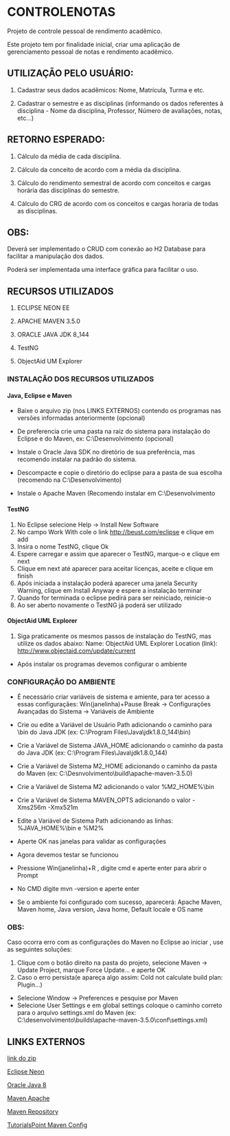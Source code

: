 ﻿# CONTROLENOTAS
Projeto de controle pessoal de rendimento acadêmico.

Este projeto tem por finalidade inicial, criar uma aplicação de gerenciamento pessoal de notas e rendimento acadêmico.


## UTILIZAÇÃO PELO USUÁRIO:

1. Cadastrar seus dados acadêmicos: Nome, Matrícula, Turma e etc.

2. Cadastrar o semestre e as disciplinas (informando os dados referentes à disciplina - Nome da disciplina, Professor, Número de avaliações,
notas, etc...)

## RETORNO ESPERADO:

1. Cálculo da média de cada disciplina.

2. Cálculo da conceito de acordo com a média da disciplina.

3. Cálculo do rendimento semestral de acordo com conceitos e cargas horária das disciplinas do semestre.

4. Cálculo do CRG de acordo com os conceitos e cargas horaria de todas as disciplinas.


## OBS:

Deverá ser implementado o CRUD com conexão ao H2 Database para facilitar a manipulação dos dados.

Poderá ser implementada uma interface gráfica para facilitar o uso.


## RECURSOS UTILIZADOS

1. ECLIPSE NEON EE

2. APACHE MAVEN 3.5.0

3. ORACLE JAVA JDK 8_144

4. TestNG

5. ObjectAid UM Explorer


### INSTALAÇÃO DOS RECURSOS UTILIZADOS
#### Java, Eclipse e Maven
* Baixe o arquivo zip (nos LINKS EXTERNOS) contendo os programas nas versões informadas anteriormente (opcional)

* De preferencia crie uma pasta na raiz do sistema para instalação do Eclipse e do Maven, ex: C:\\Desenvolvimento (opcional)

* Instale o Oracle Java SDK no diretório de sua preferência, mas recomendo instalar na padrão do sistema.

* Descompacte e copie o diretório do eclipse para a pasta de sua escolha (recomendo na C:\\Desenvolvimento)

* Instale o Apache Maven (Recomendo instalar em C:\\Desenvolvimento

#### TestNG
1. No Eclipse selecione Help -> Install New Software
2. No campo Work With cole o link <http://beust.com/eclipse> e clique em add
3. Insira o nome TestNG, clique Ok
4. Espere carregar e assim que aparecer o TestNG, marque-o e clique em next
5. Clique em next até aparecer para aceitar licenças, aceite e clique em finish
6. Após iniciada a instalação poderá aparecer uma janela Security Warning, clique em Install Anyway e espere a instalação terminar
7. Quando for terminada o eclipse pedirá para ser reiniciado, reinicie-o
9. Ao ser aberto novamente o TestNG já poderá ser utilizado

#### ObjectAid UML Explorer
1. Siga praticamente os mesmos passos de instalação do TestNG, mas utilize os dados abaixo:
Name: ObjectAid UML Explorer
Location (link): <http://www.objectaid.com/update/current>


* Após instalar os programas devemos configurar o ambiente


### CONFIGURAÇÃO DO AMBIENTE

* É necessário criar variáveis de sistema e amiente, para ter acesso a essas configuraçães:
 Win(janelinha)+Pause Break -> Configurações Avançadas do Sistema -> Variáveis de Ambiente
 
* Crie ou edite a Variável de Usuário Path adicionando o caminho para \bin do Java JDK (ex: C:\Program Files\Java\jdk1.8.0_144\bin)

* Crie a Variável de Sistema JAVA_HOME adicionando o caminho da pasta do Java JDK (ex: C:\Program Files\Java\jdk1.8.0_144)

* Crie a Variável de Sistema M2_HOME adicionando o caminho da pasta do Maven (ex: C:\Desnvolvimento\build\apache-maven-3.5.0)

* Crie a Variável de Sistema M2 adicionando o valor %M2_HOME%\bin

* Crie a Variável de Sistema MAVEN_OPTS adicionando o valor -Xms256m -Xmx521m

* Edite a Variável de Sistema Path adicionando as linhas: %JAVA_HOME%\bin e %M2%

* Aperte OK nas janelas para validar as configurações

* Agora devemos testar se funcionou

* Pressione Win(janelinha)+R , digite cmd e aperte enter para abrir o Prompt

* No CMD digite mvn -version e aperte enter

* Se o ambiente foi configurado com sucesso, aparecerá: Apache Maven, Maven home, Java version, Java home, Default locale e OS name

### OBS:
Caso ocorra erro com as configurações do Maven no Eclipse ao iniciar , use as seguintes soluções:
1. Clique com o botão direito na pasta do projeto, selecione Maven -> Update Project, marque Force Update... e aperte OK
2. Caso o erro persista(e apareça algo assim: Cold not calculate build plan: Plugin...)
* Selecione Window -> Preferences e pesquise por Maven
* Selecione User Settings e em global settings coloque o caminho correto para o arquivo settings.xml do Maven (ex: C:\desenvolvimento\builds\apache-maven-3.5.0\conf\settings.xml)


## LINKS EXTERNOS

[link do zip](https://mega.nz/#!9cBDGS6b!6jh7UylLNfZuHBnpB1ikw9Awi1vJx8plm_4N0GjMoVE)

[Eclipse Neon](http://www.eclipse.org/downloads/packages/eclipse-ide-java-ee-developers/neon3)

[Oracle Java 8](http://www.oracle.com/technetwork/pt/java/javase/downloads/jdk8-downloads-2133151.html)

[Maven Apache](https://maven.apache.org/download.cgi)

[Maven Repository](https://mvnrepository.com/)

[TutorialsPoint Maven Config](https://www.tutorialspoint.com/maven/maven_environment_setup.htm)
